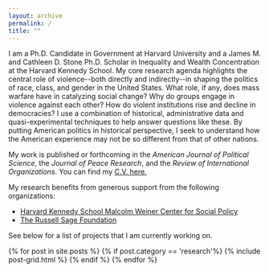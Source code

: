 ```yaml
---
layout: archive
permalink: /
title: ""
---
```


I am a Ph.D. Candidate in Government at Harvard University and a James M. and Cathleen D. Stone Ph.D. Scholar in Inequality and Wealth Concentration at the Harvard Kennedy School. My core research agenda highlights the central role of violence--both directly and indirectly--in shaping the politics of race, class, and gender in the United States. What role, if any, does mass warfare have in catalyzing social change? Why do groups engage in violence against each other? How do violent institutions rise and decline in democracies? I use a combination of historical, administrative data and quasi-experimental techniques to help answer questions like these. By putting American politics in historical perspective, I seek to understand how the American experience may not be so different from that of other nations.

My work is published or forthcoming in the *American Journal of Political Science*, the *Journal of Peace Research*, and the *Review of International Organizations*. You can find my [C.V. here.]({{site.url}}/files/Mazumder_Academic_CV.pdf)

My research benefits from generous support from the following organizations:

* [Harvard Kennedy School Malcolm Weiner Center for Social Policy](https://inequality.hks.harvard.edu/)
* [The Russell Sage Foundation](https://www.russellsage.org/)

See below for a list of projects that I am currently working on.

<div class="tiles">
{% for post in site.posts %}
	{% if post.category == 'research'%}
	{% include post-grid.html %}
	{% endif %}
{% endfor %}
</div><!-- /.tiles -->


